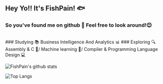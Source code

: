 ## Hey Yo!! It's FishPain! 🐟
### So you've found me on github 👀 Feel free to look around!😊
<br>
### Studying 📚 Business Intelligence And Analytics 📊
### Exploring 🔍 Assembly & C 👾/ Machine learning 🤖/ Compiler & Programming Language Design 💻

![FishPain's github stats](https://github-readme-stats.vercel.app/api?username=FishPain&show_icons=true&hide_border=true&theme=tokyonight&count_private=true)

![Top Langs](https://github-readme-stats.vercel.app/api/top-langs/?username=FishPain&show_icons=true&hide_border=true&theme=tokyonight&layout=compact)
